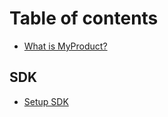 # Table of contents

* [What is MyProduct?](README.md)

## SDK

* [Setup SDK](sdk/setup-sdk/setup-sdk.md)
